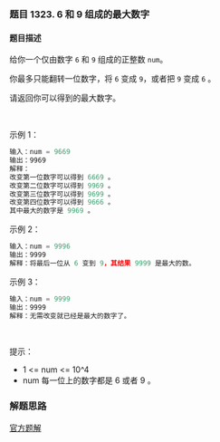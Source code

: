 ### 题目 1323. 6 和 9 组成的最大数字
#### 题目描述
给你一个仅由数字 `6` 和 `9` 组成的正整数 `num`。

你最多只能翻转一位数字，将 `6` 变成 `9`，或者把 `9` 变成 `6` 。

请返回你可以得到的最大数字。

 

示例 1：

```js
输入：num = 9669
输出：9969
解释：
改变第一位数字可以得到 6669 。
改变第二位数字可以得到 9969 。
改变第三位数字可以得到 9699 。
改变第四位数字可以得到 9666 。
其中最大的数字是 9969 。
```
示例 2：

```js
输入：num = 9996
输出：9999
解释：将最后一位从 6 变到 9，其结果 9999 是最大的数。
```
示例 3：

```js
输入：num = 9999
输出：9999
解释：无需改变就已经是最大的数字了。
```
 

提示：

- 1 <= num <= 10^4
- num 每一位上的数字都是 6 或者 9 。


### 解题思路
[官方题解](https://leetcode-cn.com/problems/maximum-69-number/solution/6-he-9-zu-cheng-de-zui-da-shu-zi-by-leetcode-solut/)